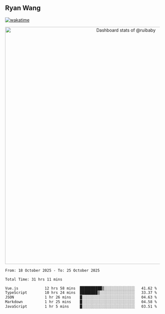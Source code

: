 ## Ryan Wang

[![wakatime](https://wakatime.com/badge/user/6f4ce45f-b03c-4eb3-b701-4b95e0885d94.svg)](https://wakatime.com/@6f4ce45f-b03c-4eb3-b701-4b95e0885d94)

<!-- Copy-paste in your Readme.md file -->

<a href="https://next.ossinsight.io/widgets/official/compose-user-dashboard-stats?user_id=21301288" target="_blank" style="display: block" align="center">
  <picture>
    <source media="(prefers-color-scheme: dark)" srcset="https://next.ossinsight.io/widgets/official/compose-user-dashboard-stats/thumbnail.png?user_id=21301288&image_size=auto&color_scheme=dark" width="771" height="auto">
    <img alt="Dashboard stats of @ruibaby" src="https://next.ossinsight.io/widgets/official/compose-user-dashboard-stats/thumbnail.png?user_id=21301288&image_size=auto&color_scheme=light" width="771" height="auto">
  </picture>
</a>

<!-- Made with [OSS Insight](https://ossinsight.io/) -->


<!--START_SECTION:waka-->

```txt
From: 18 October 2025 - To: 25 October 2025

Total Time: 31 hrs 11 mins

Vue.js            12 hrs 58 mins  ██████████▒░░░░░░░░░░░░░░   41.62 %
TypeScript        10 hrs 24 mins  ████████▒░░░░░░░░░░░░░░░░   33.37 %
JSON              1 hr 26 mins    █░░░░░░░░░░░░░░░░░░░░░░░░   04.63 %
Markdown          1 hr 25 mins    █░░░░░░░░░░░░░░░░░░░░░░░░   04.58 %
JavaScript        1 hr 5 mins     █░░░░░░░░░░░░░░░░░░░░░░░░   03.51 %
```

<!--END_SECTION:waka-->
